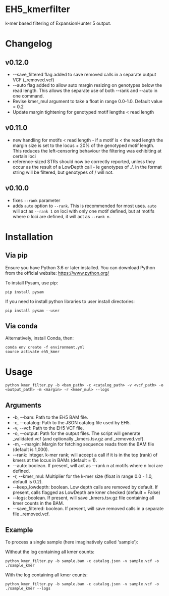 # EH5_kmerfilter
k-mer based filtering of ExpansionHunter 5 output.

# Changelog

## v0.12.0
- --save_filtered flag added to save removed calls in a separate output VCF (<output>_removed.vcf)
- --auto flag added to allow auto margin resizing on genotypes below the read length. This allows the separate use of both --rank and --auto in one command. 
- Revise kmer_mul argument to take a float in range 0.0-1.0. Default value = 0.2
- Update margin tightening for genotyped motif lengths < read length

## v0.11.0

- new handling for motifs < read length - if a motif is < the read length the margin size is set to the locus + 20% of the genotyped motif length. This reduces the left-censoring behaviour the filtering was exhibiting at certain loci
- reference-sized STRs should now be correctly reported, unless they occur as the result of a LowDepth call - ie genotypes of ./. in the format string will be filtered, but genotypes of <ref>/<ref> will not.

## v0.10.0

- fixes `--rank` parameter
- adds `auto` option to `--rank`. This is recommended for most uses. `auto` will act as `--rank 1` on loci with only one motif defined, but at motifs where *n* loci are defined, it will act as `--rank n`.

# Installation

## Via pip

Ensure you have Python 3.6 or later installed. You can download Python from the official website: https://www.python.org/

To install Pysam, use pip:

```
pip install pysam
```

If you need to install python libraries to user install directories:

```
pip install pysam --user
```

## Via conda

Alternatively, install Conda, then:

```
conda env create -f environment.yml
source activate eh5_kmer
```

# Usage

```
python kmer_filter.py -b <bam_path> -c <catalog_path> -v <vcf_path> -o <output_path> -m <margin> -r <kmer_mul> --logs
```

## Arguments

* -b, --bam: Path to the EH5 BAM file.
* -c, --catalog: Path to the JSON catalog file used by EH5.
* -v, --vcf: Path to the EH5 VCF file.
* -o, --output: Path for the output files. The script will generate <output>_validated.vcf (and optionally <output>_kmers.tsv.gz and <output>_removed.vcf).
* -m, --margin: Margin for fetching sequence reads from the BAM file (default is 1,000).
* --rank: integer. k-mer rank; will accept a call if it is in the top (rank) of kmers at the locus in BAMs (default = 1).
* --auto: boolean. If present, will act as --rank n at motifs where n loci are defined.
* -r, --kmer_mul: Multiplier for the k-mer size (float in range 0.0 - 1.0, default is 0.2).
* --keep_lowdepth: boolean. Low depth calls are removed by default. If present, calls flagged as LowDepth are kmer checked (default = False)
* --logs: boolean. If present, will save <output>_kmers.tsv.gz file containing all kmer counts in the BAM.
* --save_filtered: boolean. If present, will save removed calls in a separate file <output>_removed.vcf.

## Example

To process a single sample (here imaginatively called 'sample'):

Without the log containing all kmer counts:
```
python kmer_filter.py -b sample.bam -c catalog.json -v sample.vcf -o ./sample_kmer
```

With the log containing all kmer counts:
```
python kmer_filter.py -b sample.bam -c catalog.json -v sample.vcf -o ./sample_kmer --logs
```
